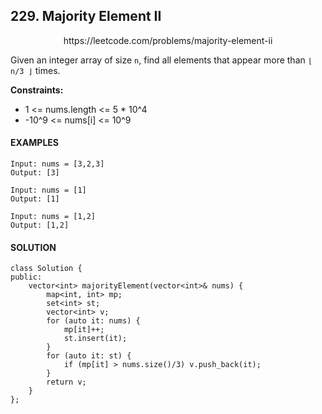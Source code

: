 ## 229. Majority Element II

<p align="center">
    https://leetcode.com/problems/majority-element-ii
</P>

Given an integer array of size `n`, find all elements that appear more than `⌊ n/3 ⌋` times.

**Constraints:**
- 1 <= nums.length <= 5 * 10^4
- -10^9 <= nums[i] <= 10^9


<h4>EXAMPLES</h4>

```
Input: nums = [3,2,3]
Output: [3]
```

```
Input: nums = [1]
Output: [1]
```

```
Input: nums = [1,2]
Output: [1,2]
```

<h4>SOLUTION</h4>

```
class Solution {
public:
    vector<int> majorityElement(vector<int>& nums) {
        map<int, int> mp;
        set<int> st;
        vector<int> v;
        for (auto it: nums) {
            mp[it]++;
            st.insert(it);
        }
        for (auto it: st) {
            if (mp[it] > nums.size()/3) v.push_back(it);
        }
        return v;
    }
};
```
